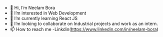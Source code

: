 - 👋 Hi, I’m Neelam Bora
- 👀 I’m interested in Web Development
- 🌱 I’m currently learning React JS
- 💞️ I’m looking to collaborate on Industrial projects and work as an intern.
- 📫 How to reach me -Linkdin(https://www.linkedin.com/in/neelam-bora)

<!---
Neelam41/Neelam41 is a ✨ special ✨ repository because its `README.md` (this file) appears on your GitHub profile.
You can click the Preview link to take a look at your changes.
--->
